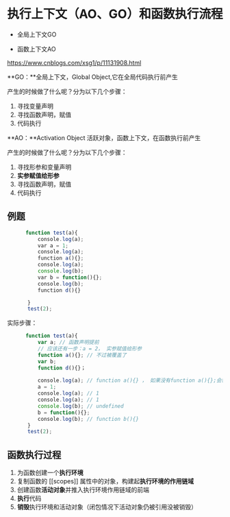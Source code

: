 # 执行上下文（AO、GO）和函数执行流程

- 全局上下文GO

- 函数上下文AO

https://www.cnblogs.com/xsg1/p/11131908.html



**GO：**全局上下文，Global Object,它在全局代码执行前产生

产生的时候做了什么呢？分为以下几个步骤：

1. 寻找变量声明
2. 寻找函数声明，赋值
3. 代码执行

**AO：**Activation Object 活跃对象，函数上下文，在函数执行前产生

产生的时候做了什么呢？分为以下几个步骤：

1. 寻找形参和变量声明
2. **实参赋值给形参**
3. 寻找函数声明，赋值
4. 代码执行



## 例题

```js
	  function test(a){
　　　　　　console.log(a);
　　　　　　var a = 1;
　　　　　　console.log(a);
　　　　　　function a(){};
　　　　　　console.log(a);
          console.log(b);
　　　　　　var b = function(){};
　　　　　　console.log(b);
　　　　　　function d(){}

　　　　}
　　　　test(2);
```

实际步骤：

```js
	  function test(a){
          var a; // 函数声明提前
          // 应该还有一步：a = 2， 实参赋值给形参
          function a(){}; // 不过被覆盖了
          var b;
          function d(){}；
          
　　　　　　console.log(a); // function a(){} ， 如果没有function a(){};会输出a=2
　　　　　　a = 1;
　　　　　　console.log(a); // 1
　　　　　　console.log(a); // 1
          console.log(b); // undefined
　　　　　　b = function(){};
　　　　　　console.log(b); // function b(){}
　　　　}
　　　　test(2);
```



## **函数执行过程**

1. 为函数创建一个**执行环境**
2. 复制函数的 [[scopes]] 属性中的对象，构建起**执行环境的作用链域**
3. 创建函数**活动对象**并推入执行环境作用链域的前端
4. **执行**代码
5. **销毁**执行环境和活动对象（闭包情况下活动对象仍被引用没被销毁）

